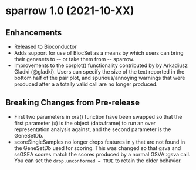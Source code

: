 # sparrow 1.0 (2021-10-XX)

## Enhancements

* Released to Bioconductor
* Adds support for use of BiocSet as a means by which users can bring their
  genesets to -- or take them from -- sparrow.
* Improvements to the corplot() functionality contributed by by Arkadiusz Gladki
  (@gladki). Users can specify the size of the text reported in the bottom half
  of the pair plot, and spurious/annoying warnings that were produced after a
  a totally valid call are no longer produced.

## Breaking Changes from Pre-release

* First two parameters in ora() function have been swapped so that the
  first parameter (`x`) is the object (data.frame) to run an over
  representation analysis against, and the second parameter is the GeneSetDb.
* scoreSingleSamples no longer drops features in `y` that are not found
  in the GeneSetDb used for scoring. This was changed so that gsva and ssGSEA
  scores match the scores produced by a normal GSVA::gsva call. You can set
  the `drop.unconformed = TRUE` to retain the older behavior.
